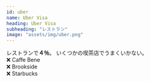 ```yaml
---
id: uber
name: Uber Visa
heading: Uber Visa
subheading: "レストラン"
image: "assets/img/uber.png"
---
```

レストランで<strong>４％</strong>。
いくつかの喫茶店でうまくいかない。<br />
❌ Caffe Bene <br />
❌ Brookside <br />
❌ Starbucks